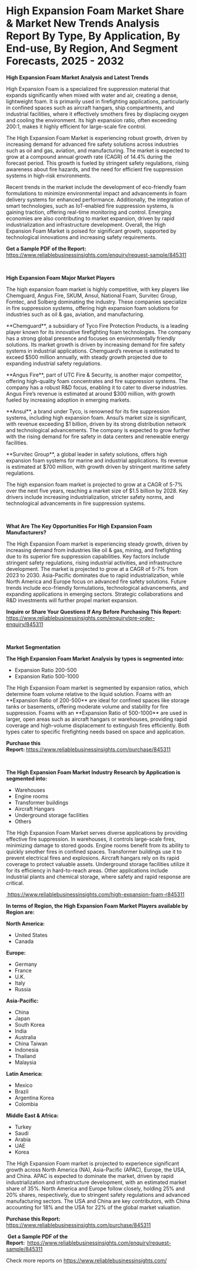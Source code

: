 <p><h1>High Expansion Foam Market Share & Market New Trends Analysis Report By Type, By Application, By End-use, By Region, And Segment Forecasts, 2025 - 2032</h1></p><p><strong>High Expansion Foam Market Analysis and Latest Trends</strong></p>
<p><p>High Expansion Foam is a specialized fire suppression material that expands significantly when mixed with water and air, creating a dense, lightweight foam. It is primarily used in firefighting applications, particularly in confined spaces such as aircraft hangars, ship compartments, and industrial facilities, where it effectively smothers fires by displacing oxygen and cooling the environment. Its high expansion ratio, often exceeding 200:1, makes it highly efficient for large-scale fire control.</p><p>The High Expansion Foam Market is experiencing robust growth, driven by increasing demand for advanced fire safety solutions across industries such as oil and gas, aviation, and manufacturing. The market is expected to grow at a compound annual growth rate (CAGR) of 14.4% during the forecast period. This growth is fueled by stringent safety regulations, rising awareness about fire hazards, and the need for efficient fire suppression systems in high-risk environments.</p><p>Recent trends in the market include the development of eco-friendly foam formulations to minimize environmental impact and advancements in foam delivery systems for enhanced performance. Additionally, the integration of smart technologies, such as IoT-enabled fire suppression systems, is gaining traction, offering real-time monitoring and control. Emerging economies are also contributing to market expansion, driven by rapid industrialization and infrastructure development. Overall, the High Expansion Foam Market is poised for significant growth, supported by technological innovations and increasing safety requirements.</p></p>
<p><strong>Get a Sample PDF of the Report:&nbsp;</strong> <a href="https://www.reliablebusinessinsights.com/enquiry/request-sample/845311?utm_campaign=2102&utm_medium=2&utm_source=Github&utm_content=ia&utm_term=26012025&utm_id=high-expansion-foam">https://www.reliablebusinessinsights.com/enquiry/request-sample/845311</a></p>
<p>&nbsp;</p>
<p><strong>High Expansion Foam Major Market Players</strong></p>
<p><p>The high expansion foam market is highly competitive, with key players like Chemguard, Angus Fire, SKUM, Ansul, National Foam, Survitec Group, Fomtec, and Solberg dominating the industry. These companies specialize in fire suppression systems, offering high expansion foam solutions for industries such as oil & gas, aviation, and manufacturing.</p><p>**Chemguard**, a subsidiary of Tyco Fire Protection Products, is a leading player known for its innovative firefighting foam technologies. The company has a strong global presence and focuses on environmentally friendly solutions. Its market growth is driven by increasing demand for fire safety systems in industrial applications. Chemguard’s revenue is estimated to exceed $500 million annually, with steady growth projected due to expanding industrial safety regulations.</p><p>**Angus Fire**, part of UTC Fire & Security, is another major competitor, offering high-quality foam concentrates and fire suppression systems. The company has a robust R&D focus, enabling it to cater to diverse industries. Angus Fire’s revenue is estimated at around $300 million, with growth fueled by increasing adoption in emerging markets.</p><p>**Ansul**, a brand under Tyco, is renowned for its fire suppression systems, including high expansion foam. Ansul’s market size is significant, with revenue exceeding $1 billion, driven by its strong distribution network and technological advancements. The company is expected to grow further with the rising demand for fire safety in data centers and renewable energy facilities.</p><p>**Survitec Group**, a global leader in safety solutions, offers high expansion foam systems for marine and industrial applications. Its revenue is estimated at $700 million, with growth driven by stringent maritime safety regulations.</p><p>The high expansion foam market is projected to grow at a CAGR of 5-7% over the next five years, reaching a market size of $1.5 billion by 2028. Key drivers include increasing industrialization, stricter safety norms, and technological advancements in fire suppression systems.</p></p>
<p>&nbsp;</p>
<p><strong>What Are The Key Opportunities For High Expansion Foam Manufacturers?</strong></p>
<p><p>The High Expansion Foam market is experiencing steady growth, driven by increasing demand from industries like oil & gas, mining, and firefighting due to its superior fire suppression capabilities. Key factors include stringent safety regulations, rising industrial activities, and infrastructure development. The market is projected to grow at a CAGR of 5-7% from 2023 to 2030. Asia-Pacific dominates due to rapid industrialization, while North America and Europe focus on advanced fire safety solutions. Future trends include eco-friendly formulations, technological advancements, and expanding applications in emerging sectors. Strategic collaborations and R&D investments will further propel market expansion.</p></p>
<p><strong>Inquire or Share Your Questions If Any Before Purchasing This Report:</strong> <a href="https://www.reliablebusinessinsights.com/enquiry/pre-order-enquiry/845311?utm_campaign=2102&utm_medium=2&utm_source=Github&utm_content=ia&utm_term=26012025&utm_id=high-expansion-foam">https://www.reliablebusinessinsights.com/enquiry/pre-order-enquiry/845311</a></p>
<p>&nbsp;</p>
<p><strong>Market Segmentation</strong></p>
<p><strong>The High Expansion Foam Market Analysis by types is segmented into:</strong></p>
<p><ul><li>Expansion Ratio 200-500</li><li>Expansion Ratio 500-1000</li></ul></p>
<p><p>The High Expansion Foam market is segmented by expansion ratios, which determine foam volume relative to the liquid solution. Foams with an **Expansion Ratio of 200-500** are ideal for confined spaces like storage tanks or basements, offering moderate volume and stability for fire suppression. Foams with an **Expansion Ratio of 500-1000** are used in larger, open areas such as aircraft hangars or warehouses, providing rapid coverage and high-volume displacement to extinguish fires efficiently. Both types cater to specific firefighting needs based on space and application.</p></p>
<p><strong>Purchase this Report:&nbsp;</strong><a href="https://www.reliablebusinessinsights.com/purchase/845311?utm_campaign=2102&utm_medium=2&utm_source=Github&utm_content=ia&utm_term=26012025&utm_id=high-expansion-foam">https://www.reliablebusinessinsights.com/purchase/845311</a></p>
<p>&nbsp;</p>
<p><strong>The High Expansion Foam Market Industry Research by Application is segmented into:</strong></p>
<p><ul><li>Warehouses</li><li>Engine rooms</li><li>Transformer buildings</li><li>Aircraft Hangars</li><li>Underground storage facilities</li><li>Others</li></ul></p>
<p><p>The High Expansion Foam Market serves diverse applications by providing effective fire suppression. In warehouses, it controls large-scale fires, minimizing damage to stored goods. Engine rooms benefit from its ability to quickly smother fires in confined spaces. Transformer buildings use it to prevent electrical fires and explosions. Aircraft hangars rely on its rapid coverage to protect valuable assets. Underground storage facilities utilize it for its efficiency in hard-to-reach areas. Other applications include industrial plants and chemical storage, where safety and rapid response are critical.</p></p>
<p><a href="https://www.reliablebusinessinsights.com/high-expansion-foam-r845311?utm_campaign=2102&utm_medium=2&utm_source=Github&utm_content=ia&utm_term=26012025&utm_id=high-expansion-foam">&nbsp;https://www.reliablebusinessinsights.com/high-expansion-foam-r845311</a></p>
<p><strong>In terms of Region, the High Expansion Foam Market Players available by Region are:</strong></p>
<p>
    <p> <strong> North America: </strong>
        <ul>
            <li>United States</li>
            <li>Canada</li>
        </ul>
        </p> 
    <p> <strong> Europe: </strong>
        <ul>
            <li>Germany</li>
            <li>France</li>
            <li>U.K.</li>
            <li>Italy</li>
            <li>Russia</li>
        </ul>
        </p> 
    <p> <strong> Asia-Pacific: </strong>
        <ul>
            <li>China</li>
            <li>Japan</li>
            <li>South Korea</li>
            <li>India</li>
            <li>Australia</li>
            <li>China Taiwan</li>
            <li>Indonesia</li>
            <li>Thailand</li>
            <li>Malaysia</li>
        </ul>
        </p> 
    <p> <strong> Latin America: </strong>
        <ul>
            <li>Mexico</li>
            <li>Brazil</li>
            <li>Argentina Korea</li>
            <li>Colombia</li>
        </ul>
        </p> 
    <p> <strong> Middle East & Africa: </strong>
        <ul>
            <li>Turkey</li>
            <li>Saudi</li>
            <li>Arabia</li>
            <li>UAE</li>
            <li>Korea</li>
        </ul>
    </p>
    </p>
<p><p>The High Expansion Foam market is projected to experience significant growth across North America (NA), Asia-Pacific (APAC), Europe, the USA, and China. APAC is expected to dominate the market, driven by rapid industrialization and infrastructure development, with an estimated market share of 35%. North America and Europe follow closely, holding 25% and 20% shares, respectively, due to stringent safety regulations and advanced manufacturing sectors. The USA and China are key contributors, with China accounting for 18% and the USA for 22% of the global market valuation.</p></p>
<p><strong>Purchase this Report: </strong><a href="https://www.reliablebusinessinsights.com/purchase/845311?utm_campaign=2102&utm_medium=2&utm_source=Github&utm_content=ia&utm_term=26012025&utm_id=high-expansion-foam">https://www.reliablebusinessinsights.com/purchase/845311</a></p>
<p>&nbsp;<strong>Get a Sample PDF of the Report:&nbsp;&nbsp;</strong><a href="https://www.reliablebusinessinsights.com/enquiry/request-sample/845311?utm_campaign=2102&utm_medium=2&utm_source=Github&utm_content=ia&utm_term=26012025&utm_id=high-expansion-foam">https://www.reliablebusinessinsights.com/enquiry/request-sample/845311</a></p>
<p><strong></strong></p>
<p>Check more reports on <a href="https://www.reliablebusinessinsights.com/?utm_campaign=2102&utm_medium=2&utm_source=Github&utm_content=ia&utm_term=26012025&utm_id=high-expansion-foam">https://www.reliablebusinessinsights.com/</a></p>